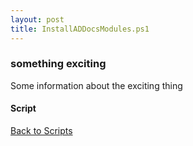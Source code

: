 ```yaml
---
layout: post
title: InstallADDocsModules.ps1
---
```


### something exciting

Some information about the exciting thing

#### Script

<script async src="https://gist-it.appspot.com/github.com/BanterBoy/scripts-blog/blob/master/PowerShell/scripts/installScripts/InstallADDocsModules.ps1" crossorigin="anonymous"></script>

<a href="/menu/_pages/scripts.html">Back to Scripts</a>
